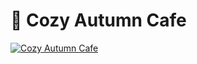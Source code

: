 # :fallen_leaf: Cozy Autumn Cafe

[![Cozy Autumn Cafe](https://img.youtube.com/vi/y_6QQA8fPgE/0.jpg)](https://youtu.be/y_6QQA8fPgE)
